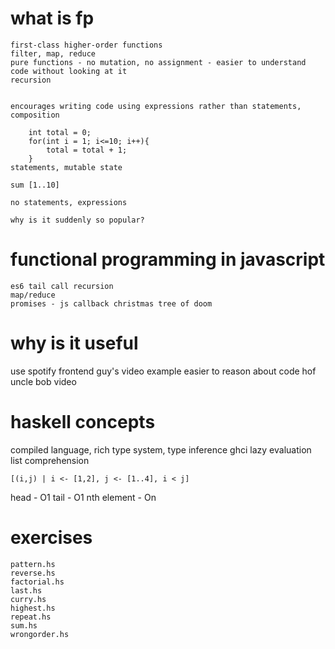 # what is fp

    first-class higher-order functions
    filter, map, reduce
    pure functions - no mutation, no assignment - easier to understand code without looking at it
    recursion


    encourages writing code using expressions rather than statements, composition

        int total = 0;
        for(int i = 1; i<=10; i++){
            total = total + 1;
        }
    statements, mutable state

    sum [1..10]

    no statements, expressions

    why is it suddenly so popular?

# functional programming in javascript
    es6 tail call recursion
    map/reduce
    promises - js callback christmas tree of doom



# why is it useful

use spotify frontend guy's video example
    easier to reason about code
    hof
uncle bob video


# haskell concepts

compiled language, rich type system, type inference
ghci
lazy evaluation
list comprehension

    [(i,j) | i <- [1,2], j <- [1..4], i < j]

head - O1
tail - O1
nth element - On


# exercises

    pattern.hs
    reverse.hs
    factorial.hs
    last.hs
    curry.hs
    highest.hs
    repeat.hs
    sum.hs
    wrongorder.hs


